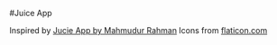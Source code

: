 #Juice App

Inspired by [Jucie App by Mahmudur Rahman](https://dribbble.com/shots/10755847/attachments/2424013?mode=media)
Icons from [flaticon.com](https://www.flaticon.com)